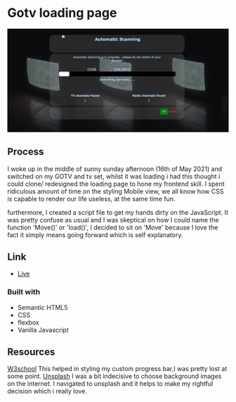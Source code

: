 # Gotv loading page

![Project image](./img/gotvProjects_screenshot.png)


## Process

I woke up in the middle of sunny sunday afternoon (16th of May 2021) and switched on my GOTV and tv set, whilst it was loading i had this thought i could clone/ redesigned the loading page to hone my frontend skill. I spent ridiculous amount of time on the styling Mobile view, we all know how CSS is capable to render our life useless, at the same time fun.

furthermore, I created a script file to get my hands dirty on the JavaScript. It was pretty confuse as usual and I was skeptical on how I could name the function 'Move()' or 'load()', I decided to sit on 'Move' because I love the fact it simply means going forward which is self explanatory.

## Link

- [Live](https://brymmobaggins.github.io/gotv-loading-page/)

### Built with
  
- Semantic HTML5
- CSS
- flexbox
- Vanilla Javascript
  
## Resources

[W3school](https://www.w3school.com) This helped in styling my custom progress bar,I was pretty lost at some point.
[Unsplash](https://www.unsplash.com) I was a bit indecisive to choose background images on the internet. I navigated to unsplash and it helps to make my rightful decision which i really love.

 